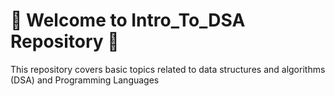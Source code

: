 # 🎯 Welcome to Intro_To_DSA Repository 🎯



This repository covers basic topics related to data structures and algorithms (DSA) and Programming Languages
